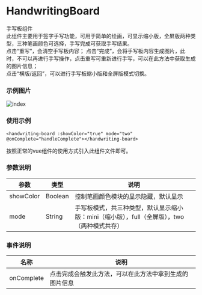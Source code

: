 # HandwritingBoard
手写板组件   
此组件主要用于签字手写功能，可用于简单的绘画，可显示缩小版，全屏版两种类型，三种笔画颜色可选择，手写完成可获取手写结果。  
点击“重写”，会清空手写板内容；
点击“完成”，会将手写板内容生成图片，此时，不可以再进行手写操作，点击重写可重新进行手写，可以在此方法中获取生成的图片信息；  
点击“横版/返回”，可以进行手写板缩小版和全屏版模式切换。

### 示例图片
![index](https://github.com/xiaoshengxianjun/alimini-components/blob/master/demo/handwritingBoard.png)
 
### 使用示例
```
<handwriting-board :showColor="true" mode="two" @onComplete="handleComplete"></handwriting-board>
```
按照正常的vue组件的使用方式引入此组件文件即可。

### 参数说明
  参数  |  类型  |  说明  
  ----  |  -----  |  ----  
  showColor  |  Boolean  |  控制笔画颜色模块的显示隐藏，默认显示
  mode  |  String  |  手写板模式，共三种类型，默认显示缩小版：mini（缩小版），full（全屏版），two（两种模式共存）

### 事件说明
  名称 | 说明
  ---- | ----
  onComplete | 点击完成会触发此方法，可以在此方法中拿到生成的图片信息

